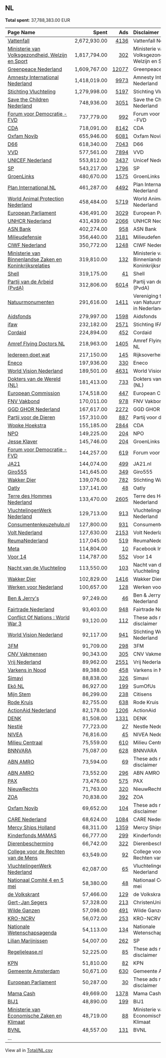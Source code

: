 ## NL
**Total spent**: 37,788,383.00 EUR

|Page Name|Spent|Ads|Disclaimer|
|:---|---:|---:|:---|
|[Vattenfall](https://www.facebook.com/428670174395114)|2,672,930.00|[4136](https://www.facebook.com/ads/library/?active_status=all&ad_type=political_and_issue_ads&country=NL&view_all_page_id=428670174395114&search_type=page&media_type=all)|Vattenfall Nederland|
|[Ministerie van Volksgezondheid, Welzijn en Sport](https://www.facebook.com/194170320600024)|1,817,794.00|[302](https://www.facebook.com/ads/library/?active_status=all&ad_type=political_and_issue_ads&country=NL&view_all_page_id=194170320600024&search_type=page&media_type=all)|Ministerie van Volksgezondheid, Welzijn en Sport|
|[Greenpeace Nederland](https://www.facebook.com/288295911466)|1,609,767.00|[12077](https://www.facebook.com/ads/library/?active_status=all&ad_type=political_and_issue_ads&country=NL&view_all_page_id=288295911466&search_type=page&media_type=all)|Greenpeace Nederland|
|[Amnesty International Nederland](https://www.facebook.com/57729029960)|1,418,019.00|[9973](https://www.facebook.com/ads/library/?active_status=all&ad_type=political_and_issue_ads&country=NL&view_all_page_id=57729029960&search_type=page&media_type=all)|Amnesty International Nederland|
|[Stichting Vluchteling](https://www.facebook.com/120034538112114)|1,279,998.00|[5197](https://www.facebook.com/ads/library/?active_status=all&ad_type=political_and_issue_ads&country=NL&view_all_page_id=120034538112114&search_type=page&media_type=all)|Stichting Vluchteling|
|[Save the Children Nederland](https://www.facebook.com/159449970751999)|748,936.00|[3051](https://www.facebook.com/ads/library/?active_status=all&ad_type=political_and_issue_ads&country=NL&view_all_page_id=159449970751999&search_type=page&media_type=all)|Save the Children Nederland|
|[Forum voor Democratie -FVD](https://www.facebook.com/609816282477420)|737,779.00|[992](https://www.facebook.com/ads/library/?active_status=all&ad_type=political_and_issue_ads&country=NL&view_all_page_id=609816282477420&search_type=page&media_type=all)|Forum voor Democratie -FVD|
|[CDA](https://www.facebook.com/320374518118)|718,091.00|[8142](https://www.facebook.com/ads/library/?active_status=all&ad_type=political_and_issue_ads&country=NL&view_all_page_id=320374518118&search_type=page&media_type=all)|CDA|
|[Oxfam Novib](https://www.facebook.com/115289021825188)|655,946.00|[6081](https://www.facebook.com/ads/library/?active_status=all&ad_type=political_and_issue_ads&country=NL&view_all_page_id=115289021825188&search_type=page&media_type=all)|Oxfam Novib|
|[D66](https://www.facebook.com/52985377549)|618,340.00|[7043](https://www.facebook.com/ads/library/?active_status=all&ad_type=political_and_issue_ads&country=NL&view_all_page_id=52985377549&search_type=page&media_type=all)|D66|
|[VVD](https://www.facebook.com/121264564551002)|577,561.00|[7894](https://www.facebook.com/ads/library/?active_status=all&ad_type=political_and_issue_ads&country=NL&view_all_page_id=121264564551002&search_type=page&media_type=all)|VVD|
|[UNICEF Nederland](https://www.facebook.com/139858509373289)|553,812.00|[3437](https://www.facebook.com/ads/library/?active_status=all&ad_type=political_and_issue_ads&country=NL&view_all_page_id=139858509373289&search_type=page&media_type=all)|Unicef Nederland|
|[SP](https://www.facebook.com/128393027527)|543,217.00|[1796](https://www.facebook.com/ads/library/?active_status=all&ad_type=political_and_issue_ads&country=NL&view_all_page_id=128393027527&search_type=page&media_type=all)|SP|
|[GroenLinks](https://www.facebook.com/175740570505)|480,670.00|[1575](https://www.facebook.com/ads/library/?active_status=all&ad_type=political_and_issue_ads&country=NL&view_all_page_id=175740570505&search_type=page&media_type=all)|GroenLinks|
|[Plan International NL](https://www.facebook.com/93833638834)|461,287.00|[4492](https://www.facebook.com/ads/library/?active_status=all&ad_type=political_and_issue_ads&country=NL&view_all_page_id=93833638834&search_type=page&media_type=all)|Plan International Nederland|
|[World Animal Protection Nederland](https://www.facebook.com/171605059556434)|458,484.00|[5719](https://www.facebook.com/ads/library/?active_status=all&ad_type=political_and_issue_ads&country=NL&view_all_page_id=171605059556434&search_type=page&media_type=all)|World Animal Protection Nederland|
|[European Parliament](https://www.facebook.com/178362315106)|436,491.00|[3029](https://www.facebook.com/ads/library/?active_status=all&ad_type=political_and_issue_ads&country=NL&view_all_page_id=178362315106&search_type=page&media_type=all)|European Parliament|
|[UNHCR Nederland](https://www.facebook.com/447218628670592)|431,439.00|[2066](https://www.facebook.com/ads/library/?active_status=all&ad_type=political_and_issue_ads&country=NL&view_all_page_id=447218628670592&search_type=page&media_type=all)|UNHCR Nederland|
|[ASN Bank](https://www.facebook.com/133687759997528)|402,274.00|[958](https://www.facebook.com/ads/library/?active_status=all&ad_type=political_and_issue_ads&country=NL&view_all_page_id=133687759997528&search_type=page&media_type=all)|ASN Bank|
|[Milieudefensie](https://www.facebook.com/83439828234)|356,440.00|[3181](https://www.facebook.com/ads/library/?active_status=all&ad_type=political_and_issue_ads&country=NL&view_all_page_id=83439828234&search_type=page&media_type=all)|Milieudefensie|
|[CIWF Nederland](https://www.facebook.com/117483088313381)|350,772.00|[1248](https://www.facebook.com/ads/library/?active_status=all&ad_type=political_and_issue_ads&country=NL&view_all_page_id=117483088313381&search_type=page&media_type=all)|CIWF Nederland|
|[Ministerie van Binnenlandse Zaken en Koninkrijksrelaties](https://www.facebook.com/326441484085577)|319,810.00|[132](https://www.facebook.com/ads/library/?active_status=all&ad_type=political_and_issue_ads&country=NL&view_all_page_id=326441484085577&search_type=page&media_type=all)|Ministerie van Binnenlandse Zaken en Koninkrijksrelaties|
|[Shell](https://www.facebook.com/444504516075907)|319,175.00|[41](https://www.facebook.com/ads/library/?active_status=all&ad_type=political_and_issue_ads&country=NL&view_all_page_id=444504516075907&search_type=page&media_type=all)|Shell|
|[Partij van de Arbeid (PvdA)](https://www.facebook.com/113895885305052)|312,806.00|[6014](https://www.facebook.com/ads/library/?active_status=all&ad_type=political_and_issue_ads&country=NL&view_all_page_id=113895885305052&search_type=page&media_type=all)|Partij van de Arbeid (PvdA)|
|[Natuurmonumenten](https://www.facebook.com/132031878648)|291,616.00|[1411](https://www.facebook.com/ads/library/?active_status=all&ad_type=political_and_issue_ads&country=NL&view_all_page_id=132031878648&search_type=page&media_type=all)|Vereniging tot Behoud van Natuurmonumenten in Nederland|
|[Aidsfonds](https://www.facebook.com/120184871378246)|279,997.00|[1598](https://www.facebook.com/ads/library/?active_status=all&ad_type=political_and_issue_ads&country=NL&view_all_page_id=120184871378246&search_type=page&media_type=all)|Aidsfonds|
|[ifaw](https://www.facebook.com/488054904564547)|232,182.00|[2571](https://www.facebook.com/ads/library/?active_status=all&ad_type=political_and_issue_ads&country=NL&view_all_page_id=488054904564547&search_type=page&media_type=all)|Stichting IFAW|
|[Cordaid](https://www.facebook.com/1830425247191865)|224,894.00|[452](https://www.facebook.com/ads/library/?active_status=all&ad_type=political_and_issue_ads&country=NL&view_all_page_id=1830425247191865&search_type=page&media_type=all)|Cordaid|
|[Amref Flying Doctors NL](https://www.facebook.com/108588405832078)|218,963.00|[1405](https://www.facebook.com/ads/library/?active_status=all&ad_type=political_and_issue_ads&country=NL&view_all_page_id=108588405832078&search_type=page&media_type=all)|Amref Flying Doctors NL|
|[Iedereen doet wat](https://www.facebook.com/100717511317223)|217,150.00|[145](https://www.facebook.com/ads/library/?active_status=all&ad_type=political_and_issue_ads&country=NL&view_all_page_id=100717511317223&search_type=page&media_type=all)|Rijksoverheid|
|[Eneco](https://www.facebook.com/189701254384965)|197,936.00|[330](https://www.facebook.com/ads/library/?active_status=all&ad_type=political_and_issue_ads&country=NL&view_all_page_id=189701254384965&search_type=page&media_type=all)|Eneco|
|[World Vision Nederland](https://www.facebook.com/349312760804)|189,501.00|[4631](https://www.facebook.com/ads/library/?active_status=all&ad_type=political_and_issue_ads&country=NL&view_all_page_id=349312760804&search_type=page&media_type=all)|World Vision NL|
|[Dokters van de Wereld (NL)](https://www.facebook.com/201751609836046)|181,413.00|[733](https://www.facebook.com/ads/library/?active_status=all&ad_type=political_and_issue_ads&country=NL&view_all_page_id=201751609836046&search_type=page&media_type=all)|Dokters van de Wereld (NL)|
|[European Commission](https://www.facebook.com/107898832590939)|174,518.00|[447](https://www.facebook.com/ads/library/?active_status=all&ad_type=political_and_issue_ads&country=NL&view_all_page_id=107898832590939&search_type=page&media_type=all)|European Commission|
|[FNV Vakbond](https://www.facebook.com/121719834601889)|170,011.00|[978](https://www.facebook.com/ads/library/?active_status=all&ad_type=political_and_issue_ads&country=NL&view_all_page_id=121719834601889&search_type=page&media_type=all)|FNV Vakbond|
|[GGD GHOR Nederland](https://www.facebook.com/417456448271379)|167,617.00|[2272](https://www.facebook.com/ads/library/?active_status=all&ad_type=political_and_issue_ads&country=NL&view_all_page_id=417456448271379&search_type=page&media_type=all)|GGD GHOR|
|[Partij voor de Dieren](https://www.facebook.com/102287806490622)|157,310.00|[887](https://www.facebook.com/ads/library/?active_status=all&ad_type=political_and_issue_ads&country=NL&view_all_page_id=102287806490622&search_type=page&media_type=all)|Partij voor de Dieren|
|[Wopke Hoekstra](https://www.facebook.com/2018408465106868)|155,185.00|[2844](https://www.facebook.com/ads/library/?active_status=all&ad_type=political_and_issue_ads&country=NL&view_all_page_id=2018408465106868&search_type=page&media_type=all)|CDA|
|[NPO](https://www.facebook.com/112530232090434)|149,225.00|[204](https://www.facebook.com/ads/library/?active_status=all&ad_type=political_and_issue_ads&country=NL&view_all_page_id=112530232090434&search_type=page&media_type=all)|NPO|
|[Jesse Klaver](https://www.facebook.com/687496011309020)|145,746.00|[204](https://www.facebook.com/ads/library/?active_status=all&ad_type=political_and_issue_ads&country=NL&view_all_page_id=687496011309020&search_type=page&media_type=all)|GroenLinks|
|[Forum voor Democratie -FVD](https://www.facebook.com/609816282477420)|144,257.00|[619](https://www.facebook.com/ads/library/?active_status=all&ad_type=political_and_issue_ads&country=NL&view_all_page_id=609816282477420&search_type=page&media_type=all)|Forum voor Democratie|
|[JA21](https://www.facebook.com/106020448037192)|144,074.00|[499](https://www.facebook.com/ads/library/?active_status=all&ad_type=political_and_issue_ads&country=NL&view_all_page_id=106020448037192&search_type=page&media_type=all)|JA21.nl|
|[Giro555](https://www.facebook.com/245579158353)|141,645.00|[349](https://www.facebook.com/ads/library/?active_status=all&ad_type=political_and_issue_ads&country=NL&view_all_page_id=245579158353&search_type=page&media_type=all)|Giro555|
|[Wakker Dier](https://www.facebook.com/115027651906533)|139,076.00|[782](https://www.facebook.com/ads/library/?active_status=all&ad_type=political_and_issue_ads&country=NL&view_all_page_id=115027651906533&search_type=page&media_type=all)|Stichting Wakker Dier|
|[Oatly](https://www.facebook.com/434609543403499)|137,141.00|[48](https://www.facebook.com/ads/library/?active_status=all&ad_type=political_and_issue_ads&country=NL&view_all_page_id=434609543403499&search_type=page&media_type=all)|Oatly|
|[Terre des Hommes Nederland](https://www.facebook.com/285512534937)|133,470.00|[2605](https://www.facebook.com/ads/library/?active_status=all&ad_type=political_and_issue_ads&country=NL&view_all_page_id=285512534937&search_type=page&media_type=all)|Terre des Hommes Nederland|
|[VluchtelingenWerk Nederland](https://www.facebook.com/107872495911431)|129,713.00|[913](https://www.facebook.com/ads/library/?active_status=all&ad_type=political_and_issue_ads&country=NL&view_all_page_id=107872495911431&search_type=page&media_type=all)|VluchtelingenWerk Nederland|
|[Consumentenkeuzehulp.nl](https://www.facebook.com/1961817983830023)|127,800.00|[931](https://www.facebook.com/ads/library/?active_status=all&ad_type=political_and_issue_ads&country=NL&view_all_page_id=1961817983830023&search_type=page&media_type=all)|Consumentenkeuzehulp|
|[Volt Nederland](https://www.facebook.com/146644665960101)|127,630.00|[2153](https://www.facebook.com/ads/library/?active_status=all&ad_type=political_and_issue_ads&country=NL&view_all_page_id=146644665960101&search_type=page&media_type=all)|Volt Nederland|
|[ReumaNederland](https://www.facebook.com/117591718267073)|117,045.00|[519](https://www.facebook.com/ads/library/?active_status=all&ad_type=political_and_issue_ads&country=NL&view_all_page_id=117591718267073&search_type=page&media_type=all)|ReumaNederland|
|[Meta](https://www.facebook.com/108824017345866)|114,804.00|[10](https://www.facebook.com/ads/library/?active_status=all&ad_type=political_and_issue_ads&country=NL&view_all_page_id=108824017345866&search_type=page&media_type=all)|Facebook Inc.|
|[Voor 14](https://www.facebook.com/328663274675248)|114,787.00|[552](https://www.facebook.com/ads/library/?active_status=all&ad_type=political_and_issue_ads&country=NL&view_all_page_id=328663274675248&search_type=page&media_type=all)|Voor 14|
|[Nacht van de Vluchteling](https://www.facebook.com/1637965639787416)|113,550.00|[103](https://www.facebook.com/ads/library/?active_status=all&ad_type=political_and_issue_ads&country=NL&view_all_page_id=1637965639787416&search_type=page&media_type=all)|Nacht van de Vluchteling|
|[Wakker Dier](https://www.facebook.com/115027651906533)|102,829.00|[1416](https://www.facebook.com/ads/library/?active_status=all&ad_type=political_and_issue_ads&country=NL&view_all_page_id=115027651906533&search_type=page&media_type=all)|Wakker Dier|
|[Werken voor Nederland](https://www.facebook.com/133720236695807)|100,657.00|[128](https://www.facebook.com/ads/library/?active_status=all&ad_type=political_and_issue_ads&country=NL&view_all_page_id=133720236695807&search_type=page&media_type=all)|Werken voor Nederland|
|[Ben & Jerry's](https://www.facebook.com/147006749798)|97,249.00|[46](https://www.facebook.com/ads/library/?active_status=all&ad_type=political_and_issue_ads&country=NL&view_all_page_id=147006749798&search_type=page&media_type=all)|Ben & Jerry's Nederland|
|[Fairtrade Nederland](https://www.facebook.com/160001040736183)|93,403.00|[948](https://www.facebook.com/ads/library/?active_status=all&ad_type=political_and_issue_ads&country=NL&view_all_page_id=160001040736183&search_type=page&media_type=all)|Fairtrade Nederland|
|[Conflict Of Nations : World War 3](https://www.facebook.com/339810463063059)|93,120.00|[112](https://www.facebook.com/ads/library/?active_status=all&ad_type=political_and_issue_ads&country=NL&view_all_page_id=339810463063059&search_type=page&media_type=all)|These ads ran without a disclaimer|
|[World Vision Nederland](https://www.facebook.com/349312760804)|92,117.00|[941](https://www.facebook.com/ads/library/?active_status=all&ad_type=political_and_issue_ads&country=NL&view_all_page_id=349312760804&search_type=page&media_type=all)|Stichting World Vision Nederland|
|[3FM](https://www.facebook.com/212261272123)|91,709.00|[298](https://www.facebook.com/ads/library/?active_status=all&ad_type=political_and_issue_ads&country=NL&view_all_page_id=212261272123&search_type=page&media_type=all)|3FM|
|[CNV Vakmensen](https://www.facebook.com/165625476919894)|90,343.00|[305](https://www.facebook.com/ads/library/?active_status=all&ad_type=political_and_issue_ads&country=NL&view_all_page_id=165625476919894&search_type=page&media_type=all)|CNV Vakmensen|
|[Vrij Nederland](https://www.facebook.com/142080576837)|89,962.00|[2551](https://www.facebook.com/ads/library/?active_status=all&ad_type=political_and_issue_ads&country=NL&view_all_page_id=142080576837&search_type=page&media_type=all)|Vrij Nederland|
|[Varkens in Nood](https://www.facebook.com/203753056314055)|89,388.00|[458](https://www.facebook.com/ads/library/?active_status=all&ad_type=political_and_issue_ads&country=NL&view_all_page_id=203753056314055&search_type=page&media_type=all)|Varkens in Nood|
|[Simavi](https://www.facebook.com/164448196903465)|88,838.00|[326](https://www.facebook.com/ads/library/?active_status=all&ad_type=political_and_issue_ads&country=NL&view_all_page_id=164448196903465&search_type=page&media_type=all)|Simavi|
|[Ekō NL](https://www.facebook.com/105784111524296)|86,927.00|[199](https://www.facebook.com/ads/library/?active_status=all&ad_type=political_and_issue_ads&country=NL&view_all_page_id=105784111524296&search_type=page&media_type=all)|SumOfUs|
|[Mijn Stem](https://www.facebook.com/288700097949818)|86,299.00|[238](https://www.facebook.com/ads/library/?active_status=all&ad_type=political_and_issue_ads&country=NL&view_all_page_id=288700097949818&search_type=page&media_type=all)|Citisens|
|[Rode Kruis](https://www.facebook.com/180532465311930)|82,755.00|[638](https://www.facebook.com/ads/library/?active_status=all&ad_type=political_and_issue_ads&country=NL&view_all_page_id=180532465311930&search_type=page&media_type=all)|Rode Kruis|
|[ActionAid Nederland](https://www.facebook.com/170725579702314)|82,178.00|[1206](https://www.facebook.com/ads/library/?active_status=all&ad_type=political_and_issue_ads&country=NL&view_all_page_id=170725579702314&search_type=page&media_type=all)|ActionAid|
|[DENK](https://www.facebook.com/1550088745275913)|81,508.00|[1331](https://www.facebook.com/ads/library/?active_status=all&ad_type=political_and_issue_ads&country=NL&view_all_page_id=1550088745275913&search_type=page&media_type=all)|DENK|
|[Nestlé](https://www.facebook.com/353021651500970)|77,723.00|[27](https://www.facebook.com/ads/library/?active_status=all&ad_type=political_and_issue_ads&country=NL&view_all_page_id=353021651500970&search_type=page&media_type=all)|Nestle Nederland|
|[NIVEA](https://www.facebook.com/111534388878604)|76,816.00|[45](https://www.facebook.com/ads/library/?active_status=all&ad_type=political_and_issue_ads&country=NL&view_all_page_id=111534388878604&search_type=page&media_type=all)|NIVEA Nederland|
|[Milieu Centraal](https://www.facebook.com/177508708941577)|75,559.00|[610](https://www.facebook.com/ads/library/?active_status=all&ad_type=political_and_issue_ads&country=NL&view_all_page_id=177508708941577&search_type=page&media_type=all)|Milieu Centraal|
|[BNNVARA](https://www.facebook.com/1409007399336866)|75,087.00|[628](https://www.facebook.com/ads/library/?active_status=all&ad_type=political_and_issue_ads&country=NL&view_all_page_id=1409007399336866&search_type=page&media_type=all)|BNNVARA|
|[ABN AMRO](https://www.facebook.com/206592029351928)|73,594.00|[69](https://www.facebook.com/ads/library/?active_status=all&ad_type=political_and_issue_ads&country=NL&view_all_page_id=206592029351928&search_type=page&media_type=all)|These ads ran without a disclaimer|
|[ABN AMRO](https://www.facebook.com/206592029351928)|73,552.00|[296](https://www.facebook.com/ads/library/?active_status=all&ad_type=political_and_issue_ads&country=NL&view_all_page_id=206592029351928&search_type=page&media_type=all)|ABN AMRO|
|[PAX](https://www.facebook.com/194041757291378)|73,476.00|[575](https://www.facebook.com/ads/library/?active_status=all&ad_type=political_and_issue_ads&country=NL&view_all_page_id=194041757291378&search_type=page&media_type=all)|PAX|
|[NieuwRechts](https://www.facebook.com/100660309175869)|71,763.00|[320](https://www.facebook.com/ads/library/?active_status=all&ad_type=political_and_issue_ads&country=NL&view_all_page_id=100660309175869&search_type=page&media_type=all)|NieuwRechts.nl|
|[ZOA](https://www.facebook.com/269793629749221)|70,838.00|[392](https://www.facebook.com/ads/library/?active_status=all&ad_type=political_and_issue_ads&country=NL&view_all_page_id=269793629749221&search_type=page&media_type=all)|ZOA|
|[Oxfam Novib](https://www.facebook.com/115289021825188)|69,652.00|[104](https://www.facebook.com/ads/library/?active_status=all&ad_type=political_and_issue_ads&country=NL&view_all_page_id=115289021825188&search_type=page&media_type=all)|These ads ran without a disclaimer|
|[CARE Nederland](https://www.facebook.com/404247949634770)|68,624.00|[1084](https://www.facebook.com/ads/library/?active_status=all&ad_type=political_and_issue_ads&country=NL&view_all_page_id=404247949634770&search_type=page&media_type=all)|CARE Nederland|
|[Mercy Ships Holland](https://www.facebook.com/147683725284795)|68,311.00|[1359](https://www.facebook.com/ads/library/?active_status=all&ad_type=political_and_issue_ads&country=NL&view_all_page_id=147683725284795&search_type=page&media_type=all)|Mercy Ships Holland|
|[Kinderfonds MAMAS](https://www.facebook.com/309518469167921)|66,777.00|[299](https://www.facebook.com/ads/library/?active_status=all&ad_type=political_and_issue_ads&country=NL&view_all_page_id=309518469167921&search_type=page&media_type=all)|Kinderfonds MAMAS|
|[Dierenbescherming](https://www.facebook.com/162631597133914)|66,742.00|[322](https://www.facebook.com/ads/library/?active_status=all&ad_type=political_and_issue_ads&country=NL&view_all_page_id=162631597133914&search_type=page&media_type=all)|Dierenbescherming|
|[College voor de Rechten van de Mens](https://www.facebook.com/176804439190262)|63,549.00|[92](https://www.facebook.com/ads/library/?active_status=all&ad_type=political_and_issue_ads&country=NL&view_all_page_id=176804439190262&search_type=page&media_type=all)|College voor de Rechten van de Mens|
|[VluchtelingenWerk Nederland](https://www.facebook.com/107872495911431)|62,087.00|[65](https://www.facebook.com/ads/library/?active_status=all&ad_type=political_and_issue_ads&country=NL&view_all_page_id=107872495911431&search_type=page&media_type=all)|VluchtelingenWerk Nederland|
|[Nationaal Comité 4 en 5 mei](https://www.facebook.com/159156314210762)|58,380.00|[48](https://www.facebook.com/ads/library/?active_status=all&ad_type=political_and_issue_ads&country=NL&view_all_page_id=159156314210762&search_type=page&media_type=all)|Nationaal Comité 4 en 5 mei|
|[de Volkskrant](https://www.facebook.com/132272050127848)|57,466.00|[129](https://www.facebook.com/ads/library/?active_status=all&ad_type=political_and_issue_ads&country=NL&view_all_page_id=132272050127848&search_type=page&media_type=all)|de Volkskrant|
|[Gert-Jan Segers](https://www.facebook.com/147772805659767)|57,328.00|[213](https://www.facebook.com/ads/library/?active_status=all&ad_type=political_and_issue_ads&country=NL&view_all_page_id=147772805659767&search_type=page&media_type=all)|ChristenUnie|
|[Wilde Ganzen](https://www.facebook.com/105516159523693)|57,098.00|[491](https://www.facebook.com/ads/library/?active_status=all&ad_type=political_and_issue_ads&country=NL&view_all_page_id=105516159523693&search_type=page&media_type=all)|Wilde Ganzen|
|[KRO-NCRV](https://www.facebook.com/202247686455791)|56,072.00|[253](https://www.facebook.com/ads/library/?active_status=all&ad_type=political_and_issue_ads&country=NL&view_all_page_id=202247686455791&search_type=page&media_type=all)|KRO-NCRV|
|[Nationale Wetenschapsagenda](https://www.facebook.com/847935418599549)|54,113.00|[134](https://www.facebook.com/ads/library/?active_status=all&ad_type=political_and_issue_ads&country=NL&view_all_page_id=847935418599549&search_type=page&media_type=all)|Nationale Wetenschapsagenda|
|[Lilian Marijnissen](https://www.facebook.com/844559615710915)|54,007.00|[262](https://www.facebook.com/ads/library/?active_status=all&ad_type=political_and_issue_ads&country=NL&view_all_page_id=844559615710915&search_type=page&media_type=all)|SP|
|[Regeljelease.nl](https://www.facebook.com/110977603853383)|52,225.00|[85](https://www.facebook.com/ads/library/?active_status=all&ad_type=political_and_issue_ads&country=NL&view_all_page_id=110977603853383&search_type=page&media_type=all)|These ads ran without a disclaimer|
|[KPN](https://www.facebook.com/297779776717)|51,810.00|[82](https://www.facebook.com/ads/library/?active_status=all&ad_type=political_and_issue_ads&country=NL&view_all_page_id=297779776717&search_type=page&media_type=all)|KPN|
|[Gemeente Amsterdam](https://www.facebook.com/248022541905667)|50,671.00|[630](https://www.facebook.com/ads/library/?active_status=all&ad_type=political_and_issue_ads&country=NL&view_all_page_id=248022541905667&search_type=page&media_type=all)|Gemeente Amsterdam|
|[European Parliament](https://www.facebook.com/178362315106)|50,287.00|[30](https://www.facebook.com/ads/library/?active_status=all&ad_type=political_and_issue_ads&country=NL&view_all_page_id=178362315106&search_type=page&media_type=all)|These ads ran without a disclaimer|
|[Mama Cash](https://www.facebook.com/126052760507)|49,669.00|[1378](https://www.facebook.com/ads/library/?active_status=all&ad_type=political_and_issue_ads&country=NL&view_all_page_id=126052760507&search_type=page&media_type=all)|Mama Cash|
|[BIJ1](https://www.facebook.com/717249231795539)|48,890.00|[199](https://www.facebook.com/ads/library/?active_status=all&ad_type=political_and_issue_ads&country=NL&view_all_page_id=717249231795539&search_type=page&media_type=all)|BIJ1|
|[Ministerie van Economische Zaken en Klimaat](https://www.facebook.com/124564577597743)|48,719.00|[88](https://www.facebook.com/ads/library/?active_status=all&ad_type=political_and_issue_ads&country=NL&view_all_page_id=124564577597743&search_type=page&media_type=all)|Ministerie van Economische Zaken en Klimaat|
|[BVNL](https://www.facebook.com/100364422327666)|48,557.00|[131](https://www.facebook.com/ads/library/?active_status=all&ad_type=political_and_issue_ads&country=NL&view_all_page_id=100364422327666&search_type=page&media_type=all)|BVNL|
|...||||

View all in [Total/NL.csv](../../MetaData/Total/NL.csv)
